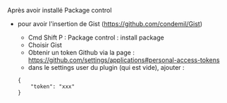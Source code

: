 
Après avoir installé Package control

- pour avoir l'insertion de Gist (https://github.com/condemil/Gist)
  - Cmd Shift P : Package control : install package
  - Choisir Gist
  - Obtenir un token Github via la page : https://github.com/settings/applications#personal-access-tokens
  - dans le settings user du plugin (qui est vide), ajouter : 
  
  ````  
  {
      "token": "xxx"
  }
